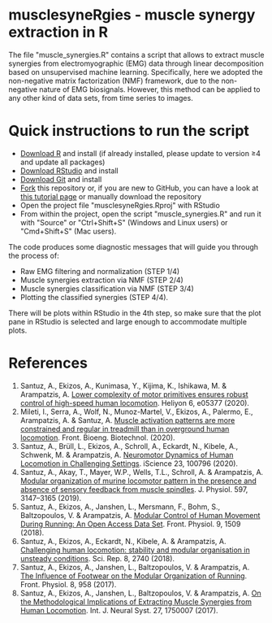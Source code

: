 # musclesyneRgies - muscle synergy extraction in R

The file "muscle_synergies.R" contains a script that allows to extract muscle synergies from electromyographic (EMG) data through linear decomposition based on unsupervised machine learning. Specifically, here we adopted the non-negative matrix factorization (NMF) framework, due to the non-negative nature of EMG biosignals. However, this method can be applied to any other kind of data sets, from time series to images.

# Quick instructions to run the script
- [Download R](https://cran.r-project.org/mirrors.html) and install (if already installed, please update to version ≥4 and update all packages)
- [Download RStudio](https://rstudio.com/products/rstudio/download/) and install
- [Download Git](https://git-scm.com/downloads) and install
- [Fork](https://docs.github.com/en/free-pro-team@latest/github/getting-started-with-github/fork-a-repo) this repository or, if you are new to GitHub, you can have a look at [this tutorial page](https://r-bio.github.io/intro-git-rstudio/) or manually download the repository
- Open the project file "musclesyneRgies.Rproj" with RStudio
- From within the project, open the script "muscle_synergies.R" and run it with "Source" or "Ctrl+Shift+S" (Windows and Linux users) or "Cmd+Shift+S" (Mac users).

The code produces some diagnostic messages that will guide you through the process of:
- Raw EMG filtering and normalization (STEP 1/4)
- Muscle synergies extraction via NMF (STEP 2/4)
- Muscle synergies classification via NMF (STEP 3/4)
- Plotting the classified synergies (STEP 4/4).

There will be plots within RStudio in the 4th step, so make sure that the plot pane in RStudio is selected and large enough to accommodate multiple plots.

# References
1. Santuz, A., Ekizos, A., Kunimasa, Y., Kijima, K., Ishikawa, M. & Arampatzis, A. [Lower complexity of motor primitives ensures robust control of high-speed human locomotion](https://www.cell.com/heliyon/fulltext/S2405-8440(20)32220-9). Heliyon 6, e05377 (2020).
2. Mileti, I., Serra, A., Wolf, N., Munoz-Martel, V., Ekizos, A., Palermo, E., Arampatzis, A. & Santuz, A. [Muscle activation patterns are more constrained and regular in treadmill than in overground human locomotion](https://www.frontiersin.org/articles/10.3389/fbioe.2020.581619/full). Front. Bioeng. Biotechnol. (2020).
3. Santuz, A., Brüll, L., Ekizos, A., Schroll, A., Eckardt, N., Kibele, A., Schwenk, M. & Arampatzis, A. [Neuromotor Dynamics of Human Locomotion in Challenging Settings](https://www.cell.com/iscience/fulltext/S2589-0042(19)30542-5). iScience 23, 100796 (2020).
4. Santuz, A., Akay, T., Mayer, W.P., Wells, T.L., Schroll, A. & Arampatzis, A. [Modular organization of murine locomotor pattern in the presence and absence of sensory feedback from muscle spindles](https://physoc.onlinelibrary.wiley.com/doi/abs/10.1113/JP277515). J. Physiol. 597, 3147–3165 (2019).
5. Santuz, A., Ekizos, A., Janshen, L., Mersmann, F., Bohm, S., Baltzopoulos, V. & Arampatzis, A. [Modular Control of Human Movement During Running: An Open Access Data Set](https://www.frontiersin.org/articles/10.3389/fphys.2018.01509/full). Front. Physiol. 9, 1509 (2018).
6. Santuz, A., Ekizos, A., Eckardt, N., Kibele, A. & Arampatzis, A. [Challenging human locomotion: stability and modular organisation in unsteady conditions](https://www.nature.com/articles/s41598-018-21018-4). Sci. Rep. 8, 2740 (2018).
7. Santuz, A., Ekizos, A., Janshen, L., Baltzopoulos, V. & Arampatzis, A. [The Influence of Footwear on the Modular Organization of Running](https://www.frontiersin.org/articles/10.3389/fphys.2017.00958/full). Front. Physiol. 8, 958 (2017).
8. Santuz, A., Ekizos, A., Janshen, L., Baltzopoulos, V. & Arampatzis, A. [On the Methodological Implications of Extracting Muscle Synergies from Human Locomotion](https://www.worldscientific.com/doi/abs/10.1142/S0129065717500071). Int. J. Neural Syst. 27, 1750007 (2017).
